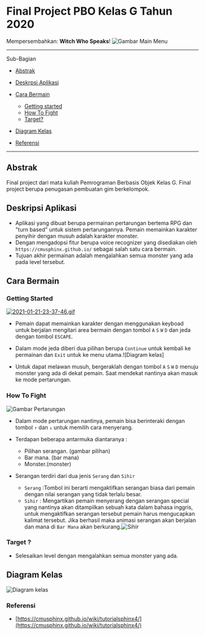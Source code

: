 # Final Project PBO Kelas G Tahun 2020

Mempersembahkan: **Witch Who Speaks**!
![Gambar Main Menu](https://cdn.discordapp.com/attachments/801843033846186034/801843334469124096/unknown.png "Main Menu")

----
Sub-Bagian

- [Abstrak](#abstrak)
- [Deskrpsi Aplikasi](#deskripsi-aplikasi)
- [Cara Bermain](#cara-bermain)
  
  - [Getting started](#getting-started)
  - [How To Fight](#how-to-fight)
  - [Target?](#target-?)

- [Diagram Kelas](#diagram-kelas)
- [Referensi](#referensi)

----

## Abstrak

Final project dari mata kuliah Pemrograman Berbasis Objek Kelas G. Final project berupa penugasan pembuatan gim berkelompok.

## Deskripsi Aplikasi

- Aplikasi yang dibuat berupa permainan pertarungan bertema RPG dan "turn based" untuk sistem pertarungannya. Pemain memainkan karakter penyihir dengan musuh adalah karakter monster.
- Dengan mengadopsi fitur berupa voice recognizer yang disediakan oleh `https://cmusphinx.github.io/` sebagai salah satu cara bermain.
- Tujuan akhir permainan adalah mengalahkan semua monster yang ada pada level tersebut.

## Cara Bermain

### Getting Started

<a href="https://gifyu.com/image/UHwI"><img src="https://s2.gifyu.com/images/2021-01-21-23-37-46.gif" alt="2021-01-21-23-37-46.gif" border="0" /></a>

- Pemain dapat memainkan karakter dengan menggunakan keyboad untuk berjalan mengitari area bermain dengan tombol `A` `S` `W` `D` dan jeda dengan tombol `ESCAPE`.
- Dalam mode jeda diberi dua pilihan berupa `Continue` untuk kembali ke permainan dan `Exit` untuk ke menu utama.![Diagram kelas]

- Untuk dapat melawan musuh, bergeraklah dengan tombol `A` `S` `W` `D` menuju monster yang ada di dekat pemain. Saat mendekat nantinya akan masuk ke mode pertarungan.

### How To Fight

![Gambar Pertarungan](https://cdn.discordapp.com/attachments/801843033846186034/801854097598054410/unknown.png "Gambar Pertarungan")

- Dalam mode pertarungan nantinya, pemain bisa berinteraki dengan tombol `↑` dan `↓` untuk memilih cara menyerang.
- Terdapan beberapa antarmuka diantaranya :
  - Pilihan serangan. (gambar pilihan)
  - Bar mana. (bar mana)
  - Monster.(monster)

- Serangan terdiri dari dua jenis `Serang` dan `Sihir`
  - `Serang` :Tombol ini berarti mengaktifkan serangan biasa dari pemain dengan nilai serangan yang tidak terlalu besar.
  - `Sihir` : Mengartikan pemain menyerang dengan serangan special yang nantinya akan ditampilkan sebuah kata dalam bahasa inggris, untuk mengaktifkan serangan tersebut pemain harus mengucapkan kalimat tersebut. Jika berhasil maka animasi serangan akan berjalan dan mana di `Bar Mana` akan berkurang.![Sihir](https://cdn.discordapp.com/attachments/801843033846186034/801854264183226378/unknown.png "Sihir")

### Target ?

- Selesaikan level dengan mengalahkan semua monster yang ada.

## Diagram Kelas

![Diagram kelas](https://cdn.discordapp.com/attachments/794871248173662218/801803751328972800/WWSClass.png "Diagram Kelas di Game Witch Who Speaks")

### Referensi

- [https://cmusphinx.github.io/wiki/tutorialsphinx4/](https://cmusphinx.github.io/wiki/tutorialsphinx4/)
